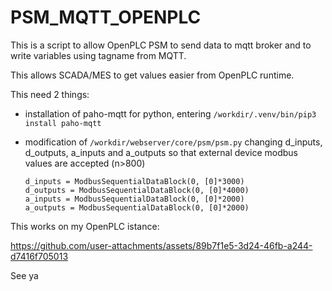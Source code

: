 # PSM_MQTT_OPENPLC
This is a script to allow OpenPLC PSM to send data to mqtt broker and to write variables using tagname from MQTT.

This allows SCADA/MES to get values easier from OpenPLC runtime.

This need 2 things:
 - installation of paho-mqtt for python, entering ```/workdir/.venv/bin/pip3 install paho-mqtt```
 - modification of ```/workdir/webserver/core/psm/psm.py``` changing d_inputs, d_outputs, a_inputs and a_outputs so that external device modbus values are accepted (n>800)

   ```#Initialize points database
   d_inputs = ModbusSequentialDataBlock(0, [0]*3000)
   d_outputs = ModbusSequentialDataBlock(0, [0]*4000)
   a_inputs = ModbusSequentialDataBlock(0, [0]*2000)
   a_outputs = ModbusSequentialDataBlock(0, [0]*2000)
This works on my OpenPLC istance:

https://github.com/user-attachments/assets/89b7f1e5-3d24-46fb-a244-d7416f705013

See ya

